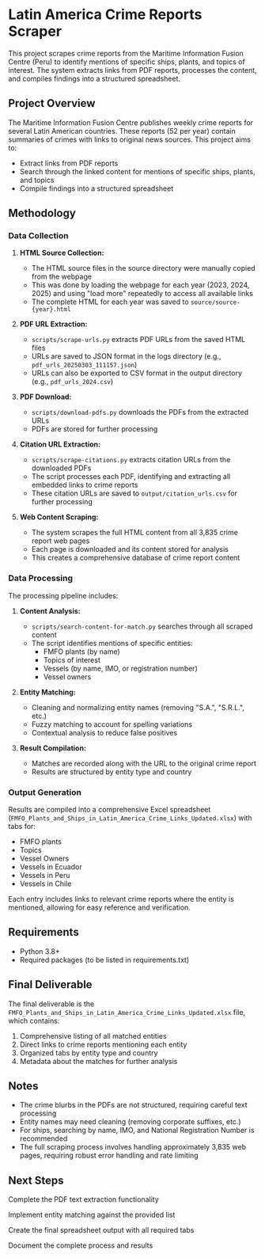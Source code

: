 # **Latin America Crime Reports Scraper**

This project scrapes crime reports from the Maritime Information Fusion Centre (Peru) to identify mentions of specific ships, plants, and topics of interest. The system extracts links from PDF reports, processes the content, and compiles findings into a structured spreadsheet.

## **Project Overview**

The Maritime Information Fusion Centre publishes weekly crime reports for several Latin American countries. These reports (52 per year) contain summaries of crimes with links to original news sources. This project aims to:

- Extract links from PDF reports
- Search through the linked content for mentions of specific ships, plants, and topics
- Compile findings into a structured spreadsheet

## **Methodology**

### **Data Collection**

1. **HTML Source Collection:**
   - The HTML source files in the source directory were manually copied from the webpage
   - This was done by loading the webpage for each year (2023, 2024, 2025) and using "load more" repeatedly to access all available links
   - The complete HTML for each year was saved to `source/source-{year}.html`

2. **PDF URL Extraction:**
   - `scripts/scrape-urls.py` extracts PDF URLs from the saved HTML files
   - URLs are saved to JSON format in the logs directory (e.g., `pdf_urls_20250303_111157.json`)
   - URLs can also be exported to CSV format in the output directory (e.g., `pdf_urls_2024.csv`)

3. **PDF Download:**
   - `scripts/download-pdfs.py` downloads the PDFs from the extracted URLs
   - PDFs are stored for further processing

4. **Citation URL Extraction:**
   - `scripts/scrape-citations.py` extracts citation URLs from the downloaded PDFs
   - The script processes each PDF, identifying and extracting all embedded links to crime reports
   - These citation URLs are saved to `output/citation_urls.csv` for further processing

5. **Web Content Scraping:**
   - The system scrapes the full HTML content from all 3,835 crime report web pages
   - Each page is downloaded and its content stored for analysis
   - This creates a comprehensive database of crime report content

### **Data Processing**

The processing pipeline includes:

1. **Content Analysis:**
   - `scripts/search-content-for-match.py` searches through all scraped content
   - The script identifies mentions of specific entities:
     - FMFO plants (by name)
     - Topics of interest
     - Vessels (by name, IMO, or registration number)
     - Vessel owners

2. **Entity Matching:**
   - Cleaning and normalizing entity names (removing "S.A.", "S.R.L.", etc.)
   - Fuzzy matching to account for spelling variations
   - Contextual analysis to reduce false positives

3. **Result Compilation:**
   - Matches are recorded along with the URL to the original crime report
   - Results are structured by entity type and country

### **Output Generation**

Results are compiled into a comprehensive Excel spreadsheet (`FMFO_Plants_and_Ships_in_Latin_America_Crime_Links_Updated.xlsx`) with tabs for:
- FMFO plants
- Topics
- Vessel Owners
- Vessels in Ecuador
- Vessels in Peru
- Vessels in Chile

Each entry includes links to relevant crime reports where the entity is mentioned, allowing for easy reference and verification.

## **Requirements**

- Python 3.8+
- Required packages (to be listed in requirements.txt)

## **Final Deliverable**

The final deliverable is the `FMFO_Plants_and_Ships_in_Latin_America_Crime_Links_Updated.xlsx` file, which contains:

1. Comprehensive listing of all matched entities
2. Direct links to crime reports mentioning each entity
3. Organized tabs by entity type and country
4. Metadata about the matches for further analysis

## **Notes**

- The crime blurbs in the PDFs are not structured, requiring careful text processing
- Entity names may need cleaning (removing corporate suffixes, etc.)
- For ships, searching by name, IMO, and National Registration Number is recommended
- The full scraping process involves handling approximately 3,835 web pages, requiring robust error handling and rate limiting

## **Next Steps**

Complete the PDF text extraction functionality

Implement entity matching against the provided list

Create the final spreadsheet output with all required tabs

Document the complete process and results

